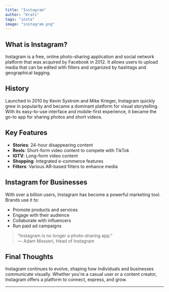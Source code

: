 ```yaml
---
title: "Instagram"
author: "Krati"
tags: "insta"
image: "instagram.png"
---
```


## What is Instagram?

Instagram is a free, online photo-sharing application and social network platform that was acquired by Facebook in 2012. It allows users to upload media that can be edited with filters and organized by hashtags and geographical tagging.

## History

Launched in 2010 by Kevin Systrom and Mike Krieger, Instagram quickly grew in popularity and became a dominant platform for visual storytelling. With its easy-to-use interface and mobile-first experience, it became the go-to app for sharing photos and short videos.

## Key Features

- **Stories**: 24-hour disappearing content
- **Reels**: Short-form video content to compete with TikTok
- **IGTV**: Long-form video content
- **Shopping**: Integrated e-commerce features
- **Filters**: Various AR-based filters to enhance media

## Instagram for Businesses

With over a billion users, Instagram has become a powerful marketing tool. Brands use it to:

- Promote products and services
- Engage with their audience
- Collaborate with influencers
- Run paid ad campaigns

> “Instagram is no longer a photo-sharing app.”  
> — Adam Mosseri, Head of Instagram

## Final Thoughts

Instagram continues to evolve, shaping how individuals and businesses communicate visually. Whether you're a casual user or a content creator, Instagram offers a platform to connect, express, and grow.

---
